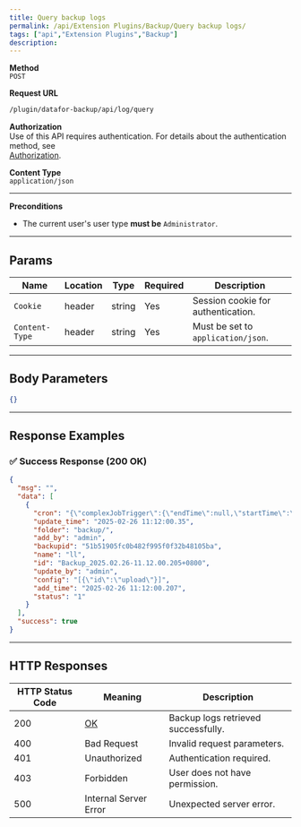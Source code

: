 ```yaml
---
title: Query backup logs
permalink: /api/Extension Plugins/Backup/Query backup logs/
tags: ["api","Extension Plugins","Backup"]
description:
---
```


**Method**  
`POST`

**Request URL**
```html
/plugin/datafor-backup/api/log/query
```

**Authorization**  
Use of this API requires authentication. For details about the authentication method, see  
[Authorization](/api/index/#_5-authentication-security).

**Content Type**  
`application/json`

---

**Preconditions**
- The current user's user type **must be** `Administrator`.

---

## **Params**

| Name          | Location | Type    | Required | Description |
|--------------|----------|---------|----------|-------------|
| `Cookie`     | header   | string  | Yes      | Session cookie for authentication. |
| `Content-Type` | header | string  | Yes      | Must be set to `application/json`. |

---

## **Body Parameters**

```json
{}
```

---

## **Response Examples**

### ✅ Success Response (200 OK)
```json
{
  "msg": "",
  "data": [
    {
      "cron": "{\"complexJobTrigger\":{\"endTime\":null,\"startTime\":\"2024-11-15T11:12:00.000+08:00\",\"uiPassParam\":\"DAILY\",\"repeatCount\":-1,\"daysOfWeek\":[\"1\",\"2\",\"3\",\"4\",\"5\"]}}",
      "update_time": "2025-02-26 11:12:00.35",
      "folder": "backup/",
      "add_by": "admin",
      "backupid": "51b51905fc0b482f995f0f32b48105ba",
      "name": "ll",
      "id": "Backup_2025.02.26-11.12.00.205+0800",
      "update_by": "admin",
      "config": "[{\"id\":\"upload\"}]",
      "add_time": "2025-02-26 11:12:00.207",
      "status": "1"
    }
  ],
  "success": true
}
```

---

## **HTTP Responses**

| HTTP Status Code | Meaning                                                 | Description |
|------------------|---------------------------------------------------------|-------------|
| 200              | [OK](https://tools.ietf.org/html/rfc7231#section-6.3.1) | Backup logs retrieved successfully. |
| 400              | Bad Request                                             | Invalid request parameters. |
| 401              | Unauthorized                                            | Authentication required. |
| 403              | Forbidden                                               | User does not have permission. |
| 500              | Internal Server Error                                   | Unexpected server error. |